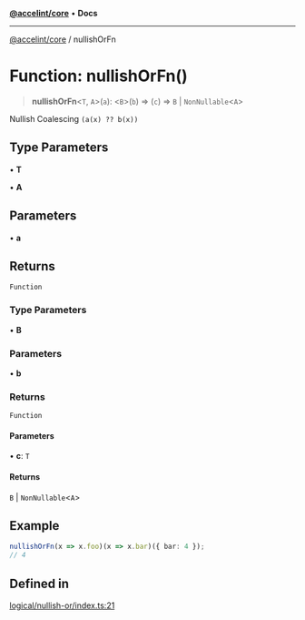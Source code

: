 [**@accelint/core**](../README.md) • **Docs**

***

[@accelint/core](../README.md) / nullishOrFn

# Function: nullishOrFn()

> **nullishOrFn**\<`T`, `A`\>(`a`): \<`B`\>(`b`) => (`c`) => `B` \| `NonNullable`\<`A`\>

Nullish Coalescing `(a(x) ?? b(x))`

## Type Parameters

• **T**

• **A**

## Parameters

• **a**

## Returns

`Function`

### Type Parameters

• **B**

### Parameters

• **b**

### Returns

`Function`

#### Parameters

• **c**: `T`

#### Returns

`B` \| `NonNullable`\<`A`\>

## Example

```ts
nullishOrFn(x => x.foo)(x => x.bar)({ bar: 4 });
// 4
```

## Defined in

[logical/nullish-or/index.ts:21](https://github.com/gohypergiant/standard-toolkit/blob/7f574e64e57e697a3e2daabb1b78393aca67cb22/packages/core/src/logical/nullish-or/index.ts#L21)

